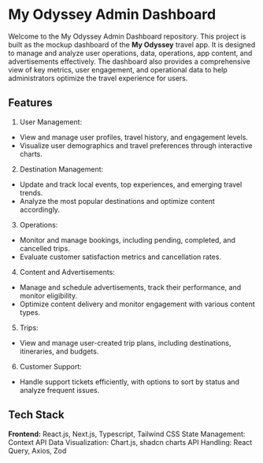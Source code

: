 # My Odyssey Admin Dashboard

Welcome to the My Odyssey Admin Dashboard repository. This project is built as the mockup dashboard of the **My Odyssey** travel app. It is designed to manage and analyze user operations, data, operations, app content, and advertisements effectively. The dashboard also provides a comprehensive view of key metrics, user engagement, and operational data to help administrators optimize the travel experience for users.

## Features

1. User Management:

- View and manage user profiles, travel history, and engagement levels.
- Visualize user demographics and travel preferences through interactive charts.

2. Destination Management:

- Update and track local events, top experiences, and emerging travel trends.
- Analyze the most popular destinations and optimize content accordingly.

3. Operations:

- Monitor and manage bookings, including pending, completed, and cancelled trips.
- Evaluate customer satisfaction metrics and cancellation rates.

4. Content and Advertisements:

- Manage and schedule advertisements, track their performance, and monitor eligibility.
- Optimize content delivery and monitor engagement with various content types.

5. Trips:

- View and manage user-created trip plans, including destinations, itineraries, and budgets.

6. Customer Support:

- Handle support tickets efficiently, with options to sort by status and analyze frequent issues.

## Tech Stack

**Frontend:** React.js, Next.js, Typescript, Tailwind CSS
State Management: Context API
Data Visualization: Chart.js, shadcn charts
API Handling: React Query, Axios, Zod
